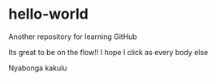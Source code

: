 # hello-world
Another repository for learning GitHub

Its great to be on the flow!!
I hope I click as every body else

Nyabonga kakulu
